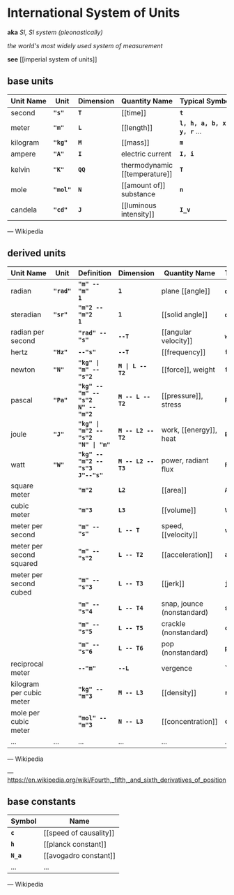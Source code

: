 # International System of Units

**aka** _SI, SI system (pleonastically)_

_the world's most widely used system of measurement_

**see** [[imperial system of units]]

## base units

| Unit&nbsp;Name | Unit        | Dimension | Quantity&nbsp;Name            | Typical&nbsp;Symbols          |
| -------------- | ----------- | --------- | ----------------------------- | ----------------------------- |
| second         | **`"s"`**   | **`T`**   | [[time]]                      | **`t`**                       |
| meter          | **`"m"`**   | **`L`**   | [[length]]                    | **`l, h, a, b, x, y, r`** ... |
| kilogram       | **`"kg"`**  | **`M`**   | [[mass]]                      | **`m`**                       |
| ampere         | **`"A"`**   | **`I`**   | electric current              | **`I, i`**                    |
| kelvin         | **`"K"`**   | **`QQ`**  | thermodynamic [[temperature]] | **`T`**                       |
| mole           | **`"mol"`** | **`N`**   | [[amount of]] substance       | **`n`**                       |
| candela        | **`"cd"`**  | **`J`**   | [[luminous intensity]]        | **`I_v`**                     |

&mdash; Wikipedia

## derived units

| Unit&nbsp;Name           | Unit        | Definition                                         | Dimension           | Quantity&nbsp;Name         | Typical&nbsp;Symbols |
| ------------------------ | ----------- | -------------------------------------------------- | ------------------- | -------------------------- | -------------------- |
| radian                   | **`"rad"`** | **`"m" -- "m"`** <br /> **`1`**                    | **`1`**             | plane [[angle]]            | **`qq, a`** ...      |
| steradian                | **`"sr"`**  | **`"m"2 -- "m"2 `** <br /> **`1`**                 | **`1`**             | [[solid angle]]            | **`qq, a`** ...      |
| radian per second        |             | **`"rad" -- "s"`**                                 | **`--T`**           | [[angular velocity]]       | **`ww`**             |
| hertz                    | **`"Hz"`**  | **`--"s"`**                                        | **`--T`**           | [[frequency]]              | **`f, nn, ww`**      |
| newton                   | **`"N"`**   | **`"kg" \| "m" -- "s"2`**                          | **`M \| L -- T2`**  | [[force]], weight          | **`f, F`**           |
| pascal                   | **`"Pa"`**  | **`"kg" -- "m" -- "s"2 `** <br /> **`N" -- "m"2`** | **`M -- L -- T2`**  | [[pressure]], stress       | **`P`**              |
| joule                    | **`"J"`**   | **`"kg" \| "m"2 -- "s"2`** <br /> **`"N" \| "m"`** | **`M -- L2 -- T2`** | work, [[energy]], heat     | **`E, Q`**           |
| watt                     | **`"W"`**   | **`"kg" -- "m"2 -- "s"3 `** <br /> **`J"--"s"`**   | **`M -- L2 -- T3`** | power, radiant flux        | **`P`**              |
| square meter             |             | **`"m"2`**                                         | **`L2`**            | [[area]]                   | **`A`**              |
| cubic meter              |             | **`"m"3`**                                         | **`L3`**            | [[volume]]                 | **`V`**              |
| meter per second         |             | **`"m" -- "s"`**                                   | **`L -- T`**        | speed, [[velocity]]        | **`v`**              |
| meter per second squared |             | **`"m" -- "s"2`**                                  | **`L -- T2`**       | [[acceleration]]           | **`a`**              |
| meter per second cubed   |             | **`"m" -- "s"3`**                                  | **`L -- T3`**       | [[jerk]]                   | **`j`**              |
|                          |             | **`"m" -- "s"4`**                                  | **`L -- T4`**       | snap, jounce (nonstandard) | **`s`**              |
|                          |             | **`"m" -- "s"5`**                                  | **`L -- T5`**       | crackle (nonstandard)      | **`c`**              |
|                          |             | **`"m" -- "s"6`**                                  | **`L -- T6`**       | pop (nonstandard)          | **`p`**              |
| reciprocal meter         |             | **`--"m"`**                                        | **`--L`**           | vergence                   | **`V, "f"**          |
| kilogram per cubic meter |             | **`"kg" -- "m"3`**                                 | **`M -- L3`**       | [[density]]                | **`rr`**             |
| mole per cubic meter     |             | **`"mol" -- "m"3`**                                | **`N -- L3`**       | [[concentration]]          | **`c`**              |
| ...                      | ...         | ...                                                | ...                 | ...                        | ...                  |

&mdash; Wikipedia

&mdash; <https://en.wikipedia.org/wiki/Fourth,_fifth,_and_sixth_derivatives_of_position>

## base constants

| Symbol    | Name                   |
| --------- | ---------------------- |
| **`c`**   | [[speed of causality]] |
| **`h`**   | [[planck constant]]    |
| **`N_a`** | [[avogadro constant]]  |
| ...       | ...                    |

&mdash; Wikipedia
